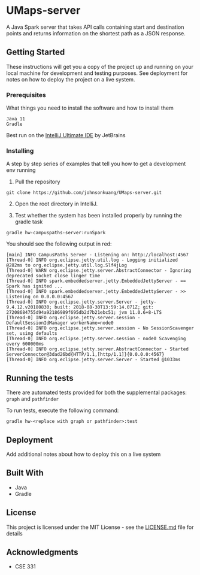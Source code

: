 # UMaps-server

A Java Spark server that takes API calls containing start and destination points and returns information on the shortest path as a JSON response.

## Getting Started

These instructions will get you a copy of the project up and running on your local machine for development and testing purposes. See deployment for notes on how to deploy the project on a live system.

### Prerequisites

What things you need to install the software and how to install them

```
Java 11
Gradle
```
Best run on the [IntelliJ Ultimate IDE](https://www.jetbrains.com/idea/) by JetBrains

### Installing

A step by step series of examples that tell you how to get a development env running

1. Pull the repository

```
git clone https://github.com/johnsonkuang/UMaps-server.git
```

2. Open the root directory in IntelliJ.

3. Test whether the system has been installed properly by running the gradle task
```
gradle hw-campuspaths-server:runSpark
```

You should see the following output in red:
```
[main] INFO CampusPaths Server - Listening on: http://localhost:4567
[Thread-0] INFO org.eclipse.jetty.util.log - Logging initialized @282ms to org.eclipse.jetty.util.log.Slf4jLog
[Thread-0] WARN org.eclipse.jetty.server.AbstractConnector - Ignoring deprecated socket close linger time
[Thread-0] INFO spark.embeddedserver.jetty.EmbeddedJettyServer - == Spark has ignited ...
[Thread-0] INFO spark.embeddedserver.jetty.EmbeddedJettyServer - >> Listening on 0.0.0.0:4567
[Thread-0] INFO org.eclipse.jetty.server.Server - jetty-9.4.12.v20180830; built: 2018-08-30T13:59:14.071Z; git: 27208684755d94a92186989f695db2d7b21ebc51; jvm 11.0.6+8-LTS
[Thread-0] INFO org.eclipse.jetty.server.session - DefaultSessionIdManager workerName=node0
[Thread-0] INFO org.eclipse.jetty.server.session - No SessionScavenger set, using defaults
[Thread-0] INFO org.eclipse.jetty.server.session - node0 Scavenging every 600000ms
[Thread-0] INFO org.eclipse.jetty.server.AbstractConnector - Started ServerConnector@3dad26bd{HTTP/1.1,[http/1.1]}{0.0.0.0:4567}
[Thread-0] INFO org.eclipse.jetty.server.Server - Started @1033ms
```


## Running the tests

There are automated tests provided for both the supplemental packages: `graph` and `pathfinder`

To run tests, execute the following command:
```
gradle hw-<replace with graph or pathfinder>:test
```

## Deployment

Add additional notes about how to deploy this on a live system

## Built With

* Java
* Gradle

## License

This project is licensed under the MIT License - see the [LICENSE.md](LICENSE.md) file for details

## Acknowledgments

* CSE 331
